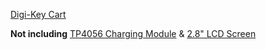 [Digi-Key Cart](http://www.digikey.com/short/qqrv9p)


**Not including** [TP4056 Charging Module](https://www.aliexpress.com/item/1-a-lithium-battery-charging-and-protect-one-plate-protection-2-in-1-18650-lithium-battery/1494965903.html) & [2.8" LCD Screen](https://www.aliexpress.com/item/2-8-inch-TFT-screen-4-wire-SPI-240-320-color-display-panel-ILI9341-drive-18/32797875095.html)
